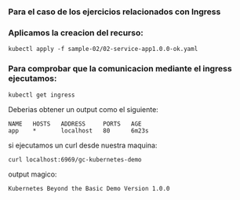 ### Para el caso de los ejercicios relacionados con Ingress

### Aplicamos la creacion del recurso:
```
kubectl apply -f sample-02/02-service-app1.0.0-ok.yaml
```
### Para comprobar que la comunicacion mediante el ingress ejecutamos:
```
kubectl get ingress
```
Deberias obtener un output como el siguiente:
```
NAME   HOSTS   ADDRESS     PORTS   AGE
app    *       localhost   80      6m23s
```
si ejecutamos un curl desde nuestra maquina:
```
curl localhost:6969/gc-kubernetes-demo
```
output magico:
```
Kubernetes Beyond the Basic Demo Version 1.0.0